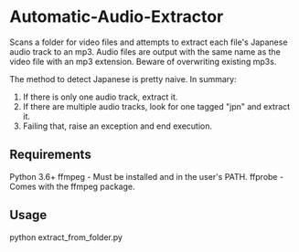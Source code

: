 # Automatic-Audio-Extractor

Scans a folder for video files and attempts to extract each file's Japanese audio track to an mp3.
Audio files are output with the same name as the video file with an mp3 extension. Beware of overwriting
existing mp3s.

The method to detect Japanese is pretty naive. In summary:

1. If there is only one audio track, extract it.
2. If there are multiple audio tracks, look for one tagged "jpn" and extract it.
3. Failing that, raise an exception and end execution.

## Requirements

Python 3.6+
ffmpeg - Must be installed and in the user's PATH.
ffprobe - Comes with the ffmpeg package.

## Usage

python extract_from_folder.py <folder of video files>

